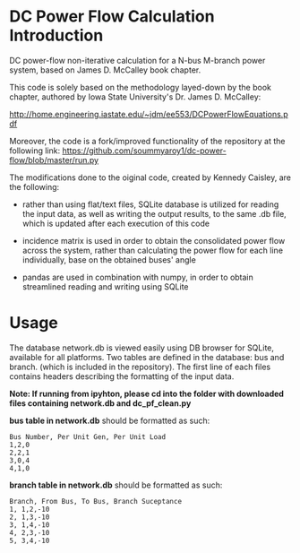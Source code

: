 # DC Power Flow Calculation Introduction

DC power-flow non-iterative calculation for a N-bus M-branch power system, based on James D. McCalley book chapter.

This code is solely based on the methodology layed-down by the book chapter, authored by Iowa State University's Dr. James D. McCalley:

http://home.engineering.iastate.edu/~jdm/ee553/DCPowerFlowEquations.pdf

Moreover, the code is a fork/improved functionality of the repository at the following link: https://github.com/soummyaroy1/dc-power-flow/blob/master/run.py

The modifications done to the oiginal code, created by Kennedy Caisley, are the following:

- rather than using flat/text files, SQLite database is utilized for reading the input data, as well as writing the output results, to the same .db file, which is updated after each execution of this code

- incidence matrix is used in order to obtain the consolidated power flow across the system, rather than calculating the power flow for each line individually, base on the obtained buses' angle

- pandas are used in combination with numpy, in order to obtain streamlined reading and writing using SQLite

# Usage

The database network.db is viewed easily using DB browser for SQLite, available for all platforms. Two tables are defined in the database: bus and branch. (which is included in the repository). The first line of each files contains headers describing the formatting of the input data. 

**Note: If running from ipyhton, please cd into the folder with downloaded files containing network.db and dc_pf_clean.py**

**bus table in network.db** should be formatted as such:

```
Bus Number, Per Unit Gen, Per Unit Load
1,2,0
2,2,1
3,0,4
4,1,0
```

**branch table in network.db** should be formatted as such:

```
Branch, From Bus, To Bus, Branch Suceptance
1, 1,2,-10
2, 1,3,-10
3, 1,4,-10
4, 2,3,-10
5, 3,4,-10
